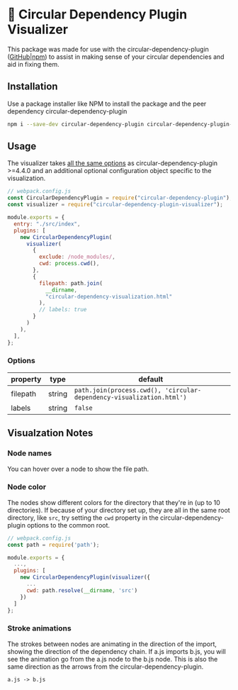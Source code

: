 # 🔄 Circular Dependency Plugin Visualizer

This package was made for use with the circular-dependency-plugin ([GitHub](https://github.com/aackerman/circular-dependency-plugin)|[npm](https://www.npmjs.com/package/circular-dependency-plugin)) to assist in making sense of your circular dependencies and aid in fixing them.

## Installation

Use a package installer like NPM to install the package and the peer dependency circular-dependency-plugin

```bash
npm i --save-dev circular-dependency-plugin circular-dependency-plugin-visualizer
```

## Usage

The visualizer takes [all the same options](https://github.com/aackerman/circular-dependency-plugin#basic-usage) as circular-dependency-plugin >=4.4.0 and an additional optional configuration object specific to the visualization.

```js
// webpack.config.js
const CircularDependencyPlugin = require("circular-dependency-plugin");
const visualizer = require("circular-dependency-plugin-visualizer");

module.exports = {
  entry: "./src/index",
  plugins: [
    new CircularDependencyPlugin(
      visualizer(
        {
          exclude: /node_modules/,
          cwd: process.cwd(),
        },
        {
          filepath: path.join(
            __dirname,
            "circular-dependency-visualization.html"
          ),
          // labels: true
        }
      )
    ),
  ],
};
```

### Options

| property | type   | default                                                              |
| -------- | ------ | -------------------------------------------------------------------- |
| filepath | string | `path.join(process.cwd(), 'circular-dependency-visualization.html')` |
| labels   | string | `false`                                                              |

## Visualzation Notes

### Node names

You can hover over a node to show the file path.

### Node color

The nodes show different colors for the directory that they're in (up to 10 directories). If because of your directory set up, they are all in the same root directory, like `src`, try setting the `cwd` property in the circular-dependency-plugin options to the common root.

```js
// webpack.config.js
const path = require('path');

module.exports = {
  ...,
  plugins: [
    new CircularDependencyPlugin(visualizer({
      ...
      cwd: path.resolve(__dirname, 'src')
    })
  ]
};
```

### Stroke animations

The strokes between nodes are animating in the direction of the import, showing the direction of the dependency chain. If a.js imports b.js, you will see the animation go from the a.js node to the b.js node. This is also the same direction as the arrows from the circular-dependency-plugin.

```
a.js -> b.js
```

